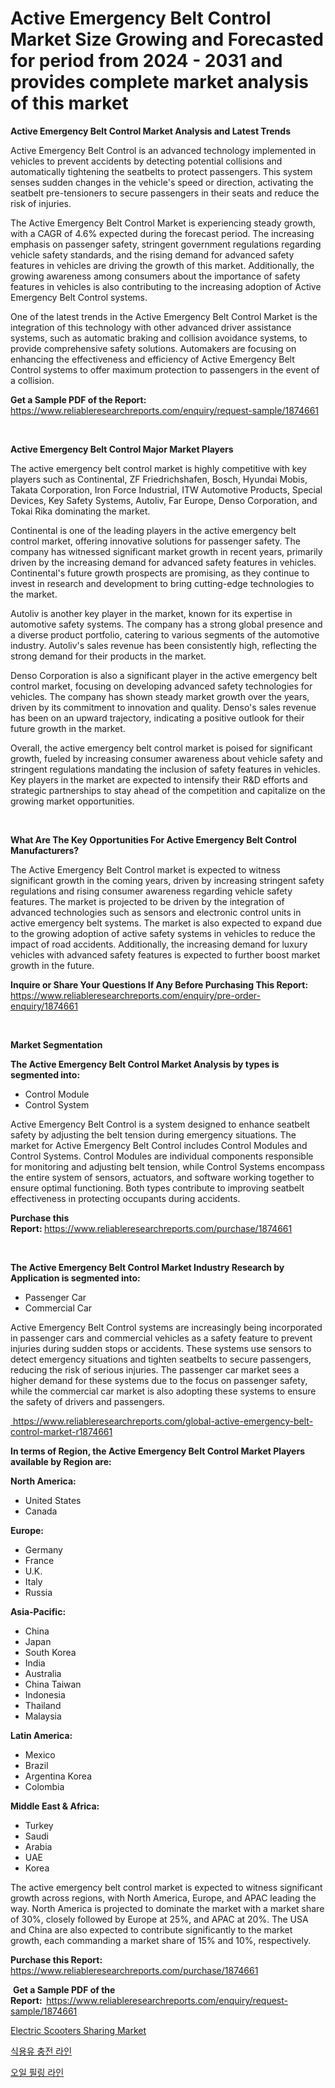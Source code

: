 <p><h1>Active Emergency Belt Control Market Size Growing and Forecasted for period from 2024 - 2031 and provides complete market analysis of this market</h1></p><p><strong>Active Emergency Belt Control Market Analysis and Latest Trends</strong></p>
<p><p>Active Emergency Belt Control is an advanced technology implemented in vehicles to prevent accidents by detecting potential collisions and automatically tightening the seatbelts to protect passengers. This system senses sudden changes in the vehicle's speed or direction, activating the seatbelt pre-tensioners to secure passengers in their seats and reduce the risk of injuries.</p><p>The Active Emergency Belt Control Market is experiencing steady growth, with a CAGR of 4.6% expected during the forecast period. The increasing emphasis on passenger safety, stringent government regulations regarding vehicle safety standards, and the rising demand for advanced safety features in vehicles are driving the growth of this market. Additionally, the growing awareness among consumers about the importance of safety features in vehicles is also contributing to the increasing adoption of Active Emergency Belt Control systems.</p><p>One of the latest trends in the Active Emergency Belt Control Market is the integration of this technology with other advanced driver assistance systems, such as automatic braking and collision avoidance systems, to provide comprehensive safety solutions. Automakers are focusing on enhancing the effectiveness and efficiency of Active Emergency Belt Control systems to offer maximum protection to passengers in the event of a collision.</p></p>
<p><strong>Get a Sample PDF of the Report:&nbsp;</strong> <a href="https://www.reliableresearchreports.com/enquiry/request-sample/1874661">https://www.reliableresearchreports.com/enquiry/request-sample/1874661</a></p>
<p>&nbsp;</p>
<p><strong>Active Emergency Belt Control Major Market Players</strong></p>
<p><p>The active emergency belt control market is highly competitive with key players such as Continental, ZF Friedrichshafen, Bosch, Hyundai Mobis, Takata Corporation, Iron Force Industrial, ITW Automotive Products, Special Devices, Key Safety Systems, Autoliv, Far Europe, Denso Corporation, and Tokai Rika dominating the market.</p><p>Continental is one of the leading players in the active emergency belt control market, offering innovative solutions for passenger safety. The company has witnessed significant market growth in recent years, primarily driven by the increasing demand for advanced safety features in vehicles. Continental's future growth prospects are promising, as they continue to invest in research and development to bring cutting-edge technologies to the market.</p><p>Autoliv is another key player in the market, known for its expertise in automotive safety systems. The company has a strong global presence and a diverse product portfolio, catering to various segments of the automotive industry. Autoliv's sales revenue has been consistently high, reflecting the strong demand for their products in the market.</p><p>Denso Corporation is also a significant player in the active emergency belt control market, focusing on developing advanced safety technologies for vehicles. The company has shown steady market growth over the years, driven by its commitment to innovation and quality. Denso's sales revenue has been on an upward trajectory, indicating a positive outlook for their future growth in the market.</p><p>Overall, the active emergency belt control market is poised for significant growth, fueled by increasing consumer awareness about vehicle safety and stringent regulations mandating the inclusion of safety features in vehicles. Key players in the market are expected to intensify their R&D efforts and strategic partnerships to stay ahead of the competition and capitalize on the growing market opportunities.</p></p>
<p>&nbsp;</p>
<p><strong>What Are The Key Opportunities For Active Emergency Belt Control Manufacturers?</strong></p>
<p><p>The Active Emergency Belt Control market is expected to witness significant growth in the coming years, driven by increasing stringent safety regulations and rising consumer awareness regarding vehicle safety features. The market is projected to be driven by the integration of advanced technologies such as sensors and electronic control units in active emergency belt systems. The market is also expected to expand due to the growing adoption of active safety systems in vehicles to reduce the impact of road accidents. Additionally, the increasing demand for luxury vehicles with advanced safety features is expected to further boost market growth in the future.</p></p>
<p><strong>Inquire or Share Your Questions If Any Before Purchasing This Report:</strong> <a href="https://www.reliableresearchreports.com/enquiry/pre-order-enquiry/1874661">https://www.reliableresearchreports.com/enquiry/pre-order-enquiry/1874661</a></p>
<p>&nbsp;</p>
<p><strong>Market Segmentation</strong></p>
<p><strong>The Active Emergency Belt Control Market Analysis by types is segmented into:</strong></p>
<p><ul><li>Control Module</li><li>Control System</li></ul></p>
<p><p>Active Emergency Belt Control is a system designed to enhance seatbelt safety by adjusting the belt tension during emergency situations. The market for Active Emergency Belt Control includes Control Modules and Control Systems. Control Modules are individual components responsible for monitoring and adjusting belt tension, while Control Systems encompass the entire system of sensors, actuators, and software working together to ensure optimal functioning. Both types contribute to improving seatbelt effectiveness in protecting occupants during accidents.</p></p>
<p><strong>Purchase this Report:&nbsp;</strong><a href="https://www.reliableresearchreports.com/purchase/1874661">https://www.reliableresearchreports.com/purchase/1874661</a></p>
<p>&nbsp;</p>
<p><strong>The Active Emergency Belt Control Market Industry Research by Application is segmented into:</strong></p>
<p><ul><li>Passenger Car</li><li>Commercial Car</li></ul></p>
<p><p>Active Emergency Belt Control systems are increasingly being incorporated in passenger cars and commercial vehicles as a safety feature to prevent injuries during sudden stops or accidents. These systems use sensors to detect emergency situations and tighten seatbelts to secure passengers, reducing the risk of serious injuries. The passenger car market sees a higher demand for these systems due to the focus on passenger safety, while the commercial car market is also adopting these systems to ensure the safety of drivers and passengers.</p></p>
<p><a href="https://www.reliableresearchreports.com/global-active-emergency-belt-control-market-r1874661">&nbsp;https://www.reliableresearchreports.com/global-active-emergency-belt-control-market-r1874661</a></p>
<p><strong>In terms of Region, the Active Emergency Belt Control Market Players available by Region are:</strong></p>
<p>
    <p> <strong> North America: </strong>
        <ul>
            <li>United States</li>
            <li>Canada</li>
        </ul>
        </p> 
    <p> <strong> Europe: </strong>
        <ul>
            <li>Germany</li>
            <li>France</li>
            <li>U.K.</li>
            <li>Italy</li>
            <li>Russia</li>
        </ul>
        </p> 
    <p> <strong> Asia-Pacific: </strong>
        <ul>
            <li>China</li>
            <li>Japan</li>
            <li>South Korea</li>
            <li>India</li>
            <li>Australia</li>
            <li>China Taiwan</li>
            <li>Indonesia</li>
            <li>Thailand</li>
            <li>Malaysia</li>
        </ul>
        </p> 
    <p> <strong> Latin America: </strong>
        <ul>
            <li>Mexico</li>
            <li>Brazil</li>
            <li>Argentina Korea</li>
            <li>Colombia</li>
        </ul>
        </p> 
    <p> <strong> Middle East & Africa: </strong>
        <ul>
            <li>Turkey</li>
            <li>Saudi</li>
            <li>Arabia</li>
            <li>UAE</li>
            <li>Korea</li>
        </ul>
    </p>
    </p>
<p><p>The active emergency belt control market is expected to witness significant growth across regions, with North America, Europe, and APAC leading the way. North America is projected to dominate the market with a market share of 30%, closely followed by Europe at 25%, and APAC at 20%. The USA and China are also expected to contribute significantly to the market growth, each commanding a market share of 15% and 10%, respectively.</p></p>
<p><strong>Purchase this Report: </strong><a href="https://www.reliableresearchreports.com/purchase/1874661">https://www.reliableresearchreports.com/purchase/1874661</a></p>
<p>&nbsp;<strong>Get a Sample PDF of the Report:&nbsp;&nbsp;</strong><a href="https://www.reliableresearchreports.com/enquiry/request-sample/1874661">https://www.reliableresearchreports.com/enquiry/request-sample/1874661</a></p>
<p><strong></strong></p>
<p><p><a href="https://github.com/wwwkeltoum/Market-Research-Report-List-3/blob/main/electric-scooters-sharing-market.md">Electric Scooters Sharing Market</a></p><p><a href="https://github.com/novabrown3/Market-Research-Report-List-1/blob/main/5578726115286.md">식용유 충전 라인</a></p><p><a href="https://github.com/durgin521/Market-Research-Report-List-1/blob/main/2272436115287.md">오일 필링 라인</a></p></p>